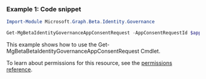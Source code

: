 ### Example 1: Code snippet

```powershellImport-Module Microsoft.Graph.Beta.Identity.Governance

Get-MgBetaIdentityGovernanceAppConsentRequest -AppConsentRequestId $appConsentRequestId
```
This example shows how to use the Get-MgBetaBetaIdentityGovernanceAppConsentRequest Cmdlet.
To learn about permissions for this resource, see the [permissions reference](/graph/permissions-reference).

